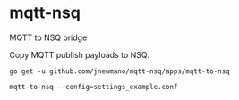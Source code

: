 # mqtt-nsq
MQTT to NSQ bridge

Copy MQTT publish payloads to NSQ.

`go get -u github.com/jnewmano/mqtt-nsq/apps/mqtt-to-nsq`

`mqtt-to-nsq --config=settings_example.conf`
